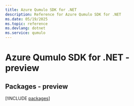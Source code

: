 ```yaml
---
title: Azure Qumulo SDK for .NET
description: Reference for Azure Qumulo SDK for .NET
ms.date: 05/19/2025
ms.topic: reference
ms.devlang: dotnet
ms.service: qumulo
---
```

# Azure Qumulo SDK for .NET - preview
## Packages - preview
[!INCLUDE [packages](qumulo-index.md)]